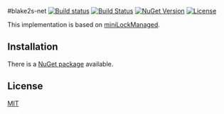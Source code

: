 #blake2s-net [![Build status](https://img.shields.io/appveyor/ci/bitbeans/blake2s-net.svg?style=flat-square)](https://ci.appveyor.com/project/bitbeans/blake2s-net) [![Build Status](https://img.shields.io/travis/bitbeans/blake2s-net.svg?style=flat-square)](https://travis-ci.org/bitbeans/blake2s-net) [![NuGet Version](https://img.shields.io/nuget/v/helper-net.svg?style=flat-square)](https://www.nuget.org/packages/blake2s-net/) [![License](http://img.shields.io/badge/license-MIT-green.svg?style=flat-square)](https://github.com/bitbeans/blake2s-net/blob/master/LICENSE.md)

This implementation is based on [miniLockManaged](https://github.com/SparkDustJoe/miniLockManaged).


## Installation

There is a [NuGet package](https://www.nuget.org/packages/blake2s-net/) available.

## License
[MIT](https://en.wikipedia.org/wiki/MIT_License)